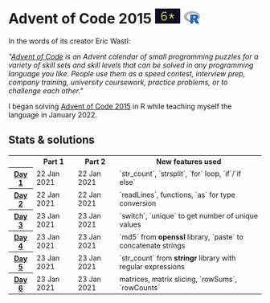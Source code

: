# Advent of Code 2015 <img height="30px" src="stars.PNG"> <img height="25px" src="r_logo_transparent.png"></img>

In the words of its creator Eric Wastl:

*"<a href="https://adventofcode.com/">Advent of Code</a> is an Advent calendar of small programming puzzles for a variety of skill sets and skill levels that can be solved in any programming language you like. People use them as a speed contest, interview prep, company training, university coursework, practice problems, or to challenge each other."*

I began solving <a href="https://adventofcode.com/2015/">Advent of Code 2015</a> in R while teaching myself the language in January 2022.

## Stats & solutions

<table style="margin-left:auto; margin-right:auto">

  <tr>
    <td></td>
    <th style="text-align:center">Part 1</th>
    <th style="text-align:center">Part 2</th>
    <th style="text-align:center">New features used</th>
  </tr>

  <tr>
    <th scope="row"><a href="/solutions/day1/day1.r">Day 1</a></th>
    <td>22 Jan 2021</td>
    <td>22 Jan 2021</td>
    <td>`str_count`, `strsplit`, `for` loop, `if`/`if else`</td>
  </tr>

  <tr>
    <th scope="row"><a href="/solutions/day2/day2.r">Day 2</a></th>
    <td>22 Jan 2021</td>
    <td>22 Jan 2021</td>
    <td>`readLines`, functions, `as` for type conversion</td>
  </tr>

  <tr>
    <th scope="row"><a href="/solutions/day3/day3.r">Day 3</a></th>
    <td>23 Jan 2021</td>
    <td>23 Jan 2021</td>
    <td>`switch`, `unique` to get number of unique values</td>
  </tr>

  <tr>
    <th scope="row"><a href="/solutions/day4/day4.r">Day 4</a></th>
    <td>23 Jan 2021</td>
    <td>23 Jan 2021</td>
    <td>`md5` from <b>openssl</b> library, `paste` to concatenate strings</td>
  </tr>

  <tr>
    <th scope="row"><a href="/solutions/day5">Day 5</a></th>
    <td>23 Jan 2021</td>
    <td>23 Jan 2021</td>
    <td>`str_count` from <b>stringr</b> library with regular expressions</td>
  </tr>

  <tr>
    <th scope="row"><a href="/solutions/day6">Day 6</a></th>
    <td>23 Jan 2021</td>
    <td>23 Jan 2021</td>
    <td>matrices, matrix slicing, `rowSums`, `rowCounts`</td>
  </tr>
</table>
